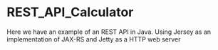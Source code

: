 # REST_API_Calculator
Here we have an example of an REST API in Java.  Using Jersey as an implementation of JAX-RS and Jetty as a HTTP web server
